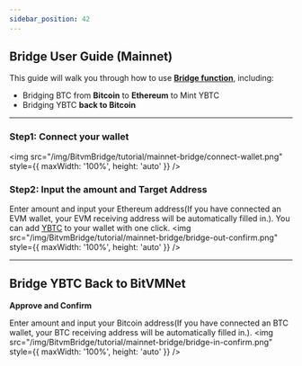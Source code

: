 ```yaml
---
sidebar_position: 42
---
```


## Bridge User Guide (Mainnet)

This guide will walk you through how to use **[Bridge function](https://bitvmbridge.bitlayer.org/bridge#header)**, including:

- Bridging BTC from **Bitcoin** to **Ethereum** to Mint YBTC
- Bridging YBTC **back to Bitcoin**

---



### **Step1: Connect your wallet** 
<img src="/img/BitvmBridge/tutorial/mainnet-bridge/connect-wallet.png" style={{ maxWidth: '100%', height: 'auto' }} />

### **Step2: Input the amount and Target Address** 
 Enter amount and input your Ethereum  address(If you have connected an EVM wallet, your EVM receiving address will be automatically filled in.). You can add [YBTC](https://etherscan.io/token/0xd9e3719f53b61047d5bbbe9e3fb18ea1e07b1b02) to your wallet with one click.
<img src="/img/BitvmBridge/tutorial/mainnet-bridge/bridge-out-confirm.png" style={{ maxWidth: '100%', height: 'auto' }} />

---

## Bridge YBTC Back to BitVMNet

**Approve and Confirm**

Enter amount and input your Bitcoin address(If you have connected an BTC wallet, your BTC receiving address will be automatically filled in.).
<img src="/img/BitvmBridge/tutorial/mainnet-bridge/bridge-in-confirm.png" style={{ maxWidth: '100%', height: 'auto' }} />


